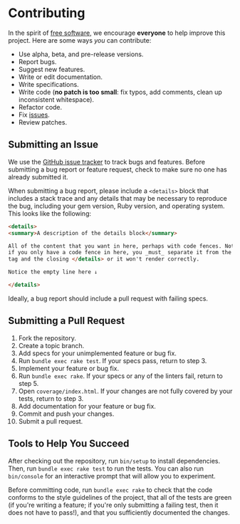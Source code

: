 # Contributing

In the spirit of [free software](http://www.fsf.org/licensing/essays/free-sw.html), we encourage **everyone** to help improve this project. Here are some ways _you_ can contribute:

* Use alpha, beta, and pre-release versions.
* Report bugs.
* Suggest new features.
* Write or edit documentation.
* Write specifications.
* Write code (**no patch is too small**: fix typos, add comments, clean up inconsistent whitespace).
* Refactor code.
* Fix [issues].
* Review patches.

[issues]: https://github.com/michaelherold/bridgetown-webfinger/issues

## Submitting an Issue

We use the [GitHub issue tracker][issues] to track bugs and features. Before submitting a bug report or feature request, check to make sure no one has already submitted it.

When submitting a bug report, please include a `<details>` block that includes a stack trace and any details that may be necessary to reproduce the bug, including your gem version, Ruby version, and operating system. This looks like the following:

```markdown
<details>
<summary>A description of the details block</summary>

All of the content that you want in here, perhaps with code fences. Note that
if you only have a code fence in here, you _must_ separate it from the <summary>
tag and the closing </details> or it won't render correctly.

Notice the empty line here ↓

</details>
```

Ideally, a bug report should include a pull request with failing specs.

## Submitting a Pull Request

1. Fork the repository.
2. Create a topic branch.
3. Add specs for your unimplemented feature or bug fix.
4. Run `bundle exec rake test`. If your specs pass, return to step 3.
5. Implement your feature or bug fix.
6. Run `bundle exec rake`. If your specs or any of the linters fail, return to step 5.
7. Open `coverage/index.html`. If your changes are not fully covered by your tests, return to step 3.
8. Add documentation for your feature or bug fix.
9. Commit and push your changes.
10. Submit a pull request.

## Tools to Help You Succeed

After checking out the repository, run `bin/setup` to install dependencies. Then, run `bundle exec rake test` to run the tests. You can also run `bin/console` for an interactive prompt that will allow you to experiment.

Before committing code, run `bundle exec rake` to check that the code conforms to the style guidelines of the project, that all of the tests are green (if you're writing a feature; if you're only submitting a failing test, then it does not have to pass!), and that you sufficiently documented the changes.

